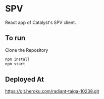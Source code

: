 # SPV
React app of Catalyst's SPV client.

## To run
Clone the Repository
``` bash
npm install
npm start

```

## Deployed At  
https://git.heroku.com/radiant-taiga-10238.git
